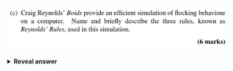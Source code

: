 ## <img src="../../../../../media/paste-112f28a5632205445ddb98cd05af1100f9bde046.jpg">
<details>
<summary><b>Reveal answer</b></summary>
<img src="../../../../../media/paste-91dce52327173b4567e5ed20fcc1348703734c43.jpg">
</details>
